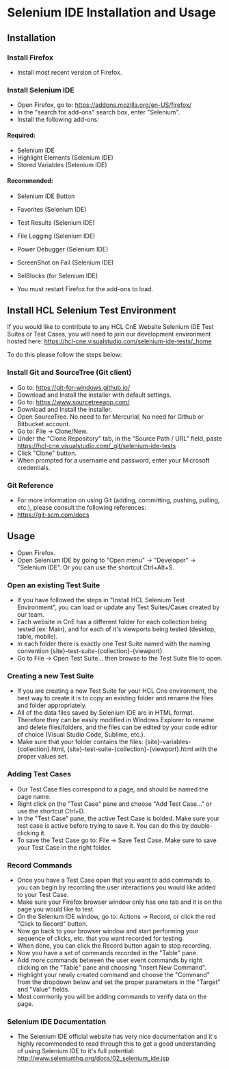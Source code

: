 # Selenium IDE Installation and Usage

## Installation

### Install Firefox
- Install most recent version of Firefox.

### Install Selenium IDE
- Open Firefox, go to: https://addons.mozilla.org/en-US/firefox/
- In the "search for add-ons" search box, enter "Selenium".
- Install the following add-ons:

#### Required:
- Selenium IDE
- Highlight Elements (Selenium IDE)
- Stored Variables (Selenium IDE)

#### Recommended:
- Selenium IDE Button
- Favorites (Selenium IDE)
- Test Results (Selenium IDE)
- File Logging (Selenium IDE)
- Power Debugger (Selenium IDE)
- ScreenShot on Fail (Selenium IDE)
- SelBlocks (for Selenium IDE)

- You must restart Firefox for the add-ons to load.

## Install HCL Selenium Test Environment

If you would like to contribute to any HCL CnE Website Selenium IDE Test Suites or Test Cases, you will need to join our development environment hosted here: [https://hcl-cne.visualstudio.com/selenium-ide-tests/<nowiki>_</nowiki>home](https://hcl-cne.visualstudio.com/selenium-ide-tests/_home)

To do this please follow the steps below:

### Install Git and SourceTree (Git client)
- Go to: https://git-for-windows.github.io/
- Download and Install the installer with default settings.
- Go to: https://www.sourcetreeapp.com/
- Download and Install the installer.
- Open SourceTree.  No need to for Mercurial, No need for Github or Bitbucket account.
- Go to: File -> Clone/New.
- Under the "Clone Repository" tab, in the "Source Path / URL" field, paste [https://hcl-cne.visualstudio.com/<nowiki>_</nowiki>git/selenium-ide-tests](https://hcl-cne.visualstudio.com/_git/selenium-ide-tests)
- Click "Clone" button.
- When prompted for a username and password, enter your Microsoft credentials.

### Git Reference
- For more information on using Git (adding, committing, pushing, pulling, etc.), please consult the following references:
- https://git-scm.com/docs

## Usage
- Open Firefox.
- Open Selenium IDE by going to "Open menu" -> "Developer" -> "Selenium IDE".  Or you can use the shortcut Ctrl+Alt+S.

### Open an existing Test Suite
- If you have followed the steps in "Install HCL Selenium Test Environment", you can load or update any Test Suites/Cases created by our team.
- Each website in CnE has a different folder for each collection being tested (ex: Main), and for each of it's viewports being tested (desktop, table, mobile).
- In each folder there is exactly one Test Suite named with the naming convention {site}-test-suite-{collection}-{viewport}.
- Go to File -> Open Test Suite... then browse to the Test Suite file to open.

### Creating a new Test Suite
- If you are creating a new Test Suite for your HCL Cne environment, the best way to create it is to copy an existing folder and rename the files and folder appropriately.
- All of the data files saved by Selenium IDE are in HTML format.  Therefore they can be easily modified in Windows Explorer to rename and delete files/folders, and the files can be edited by your code editor of choice (Visual Studio Code, Sublime, etc.).
- Make sure that your folder contains the files: {site}-variables-{collection}.html, {site}-test-suite-{collection}-{viewport}.html with the proper values set.

### Adding Test Cases
- Our Test Case files correspond to a page, and should be named the page name.
- Right click on the "Test Case" pane and choose "Add Test Case..." or use the shortcut Ctrl+D.
- In the "Test Case" pane, the active Test Case is bolded.  Make sure your test case is active before trying to save it.  You can do this by double-clicking it.
- To save the Test Case go to: File -> Save Test Case.  Make sure to save your Test Case in the right folder.

### Record Commands
- Once you have a Test Case open that you want to add commands to, you can begin by recording the user interactions you would like added to your Test Case.
- Make sure your Firefox browser window only has one tab and it is on the page you would like to test.
- On the Selenium IDE window, go to: Actions -> Record, or click the red "Click to Record" button.
- Now go back to your browser window and start performing your sequence of clicks, etc. that you want recorded for testing.
- When done, you can click the Record button again to stop recording.
- Now you have a set of commands recorded in the "Table" pane.
- Add more commands between the user event commands by right clicking on the "Table" pane and choosing "Insert New Command".
- Highlight your newly created command and choose the "Command" from the dropdown below and set the proper parameters in the "Target" and "Value" fields.
- Most commonly you will be adding commands to verify data on the page.

### Selenium IDE Documentation
- The Selenium IDE official website has very nice documentation and it's highly recommended to read through this to get a good understanding of using Selenium IDE to it's full potential:
http://www.seleniumhq.org/docs/02_selenium_ide.jsp






